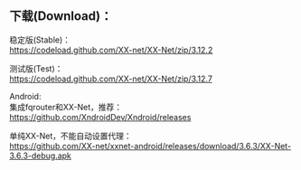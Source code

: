 
## 下载(Download)：
稳定版(Stable)：  
https://codeload.github.com/XX-net/XX-Net/zip/3.12.2


测试版(Test)：  
https://codeload.github.com/XX-net/XX-Net/zip/3.12.7


Android:  
集成fqrouter和XX-Net，推荐：  
https://github.com/XndroidDev/Xndroid/releases

单纯XX-Net，不能自动设置代理：    
https://github.com/XX-net/xxnet-android/releases/download/3.6.3/XX-Net-3.6.3-debug.apk
